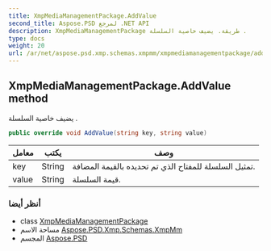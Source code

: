```yaml
---
title: XmpMediaManagementPackage.AddValue
second_title: Aspose.PSD لمرجع .NET API
description: XmpMediaManagementPackage طريقة. يضيف خاصية السلسلة .
type: docs
weight: 20
url: /ar/net/aspose.psd.xmp.schemas.xmpmm/xmpmediamanagementpackage/addvalue/
---
```

## XmpMediaManagementPackage.AddValue method

يضيف خاصية السلسلة .

```csharp
public override void AddValue(string key, string value)
```

| معامل | يكتب | وصف |
| --- | --- | --- |
| key | String | تمثيل السلسلة للمفتاح الذي تم تحديده بالقيمة المضافة. |
| value | String | قيمة السلسلة. |

### أنظر أيضا

* class [XmpMediaManagementPackage](../)
* مساحة الاسم [Aspose.PSD.Xmp.Schemas.XmpMm](../../xmpmediamanagementpackage/)
* المجسم [Aspose.PSD](../../../)


